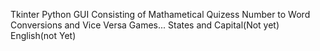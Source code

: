 Tkinter Python GUI
Consisting of Mathametical Quizess
Number to Word Conversions and Vice Versa
Games...
States and Capital(Not yet)
English(not Yet)
